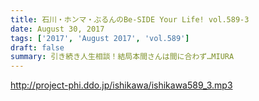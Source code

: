 ```yaml
---
title: 石川・ホンマ・ぶるんのBe-SIDE Your Life! vol.589-3
date: August 30, 2017
tags: ['2017', 'August 2017', 'vol.589']
draft: false
summary: 引き続き人生相談！結局本間さんは間に合わず…MIURA
---
```


http://project-phi.ddo.jp/ishikawa/ishikawa589_3.mp3